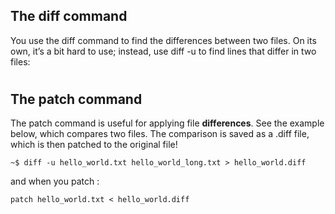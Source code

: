 ## The diff command
You use the diff command to find the differences between two files. On its own, it’s a bit hard to use; instead, use diff -u to find lines that differ in two files:

#

## The patch command
The patch command is useful for applying file **differences**. See the example below, which compares two files. The comparison is saved as a .diff file, which is then patched to the original file!

`~$ diff -u hello_world.txt hello_world_long.txt > hello_world.diff`

and when you patch : 

`patch hello_world.txt < hello_world.diff`